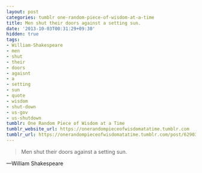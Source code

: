 ```yaml
---
layout: post
categories: tumblr one-random-piece-of-wisdom-at-a-time
title: Men shut their doors against a setting sun.
date: '2013-10-03T00:31:29+09:30'
hidden: true
tags:
- William-Shakespeare
- men
- shut
- their
- doors
- agaisnt
- a
- setting
- sun
- quote
- wisdom
- shut-down
- us-gov
- us-shutdown
tumblr: One Random Piece of Wisdom at a Time
tumblr_website_url: https://onerandompieceofwisdomatatime.tumblr.com
tumblr_url: https://onerandompieceofwisdomatatime.tumblr.com/post/62903697654/men-shut-their-doors-against-a-setting-sun
---
```

> Men shut their doors against a setting sun.

—William Shakespeare
